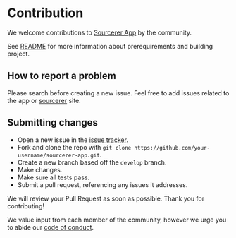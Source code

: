 # Contribution

We welcome contributions to [Sourcerer App](https://github.com/sourcerer-io/sourcerer-app) by the community.

See [README](https://github.com/sourcerer-io/sourcerer-app#build) for more information about prerequirements and building project.

## How to report a problem

Please search before creating a new issue. Feel free to add issues related to the app or [sourcerer](https://sourcerer.io) site.

## Submitting сhanges

* Open a new issue in the [issue tracker](https://github.com/sourcerer-io/sourcerer-app/issues).
* Fork and clone the repo with `git clone https://github.com/your-username/sourcerer-app.git`.
* Create a new branch based off the `develop` branch.
* Make changes.
* Make sure all tests pass.
* Submit a pull request, referencing any issues it addresses.

We will review your Pull Request as soon as possible. Thank you for contributing!

We value input from each member of the community, however we urge you to abide our [code of conduct](https://github.com/sourcerer-io/sourcerer-app/blob/master/CODE_OF_CONDUCT.md).
